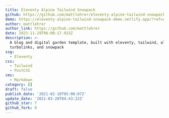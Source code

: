 ```yaml
---
title: Eleventy Alpine Tailwind Snowpack
github: https://github.com/mattlehrer/eleventy-alpine-tailwind-snowpack
demo: https://eleventy-alpine-tailwind-snowpack-demo.netlify.app/?ref=github
author: mattlehrer
author_link: https://github.com/mattlehrer
date: 2023-11-29T06:08:17.915Z
description: >-
  A blog and digital garden template, built with eleventy, tailwind, alpinejs,
  turbolinks, and snowpack
ssg:
  - Eleventy
css:
  - Tailwind
  - PostCSS
cms:
  - Markdown
category: []
draft: false
publish_date: '2021-02-10T05:00:07Z'
update_date: '2021-03-20T04:43:22Z'
github_star: 7
github_fork: 0
---
```

